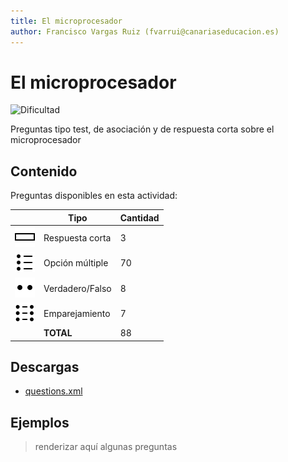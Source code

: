 ```yaml
---
title: El microprocesador
author: Francisco Vargas Ruiz (fvarrui@canariaseducacion.es)
---
```


# El microprocesador


![Dificultad](https://img.shields.io/badge/Dificultad-Media-yellow)


Preguntas tipo test, de asociación y de respuesta corta sobre el microprocesador

## Contenido

Preguntas disponibles en esta actividad:

|   | Tipo              | Cantidad                   |
| - | ----------------- | -------------------------- |
| ![](https://raw.githubusercontent.com/iescanarias/actividades/main/.activities-organizer/icons/shortanswer.svg) | Respuesta corta | 3 |
| ![](https://raw.githubusercontent.com/iescanarias/actividades/main/.activities-organizer/icons/multichoice.svg) | Opción múltiple | 70 |
| ![](https://raw.githubusercontent.com/iescanarias/actividades/main/.activities-organizer/icons/truefalse.svg) | Verdadero/Falso | 8 |
| ![](https://raw.githubusercontent.com/iescanarias/actividades/main/.activities-organizer/icons/matching.svg) | Emparejamiento | 7 |
|   | **TOTAL**         | 88 |

## Descargas

- [questions.xml](https://raw.githubusercontent.com/iescanarias/actividades/main/hardware/microprocesador/el%20microprocesador/questions.xml)


## Ejemplos

> renderizar aquí algunas preguntas